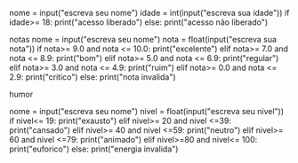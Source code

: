 nome = input("escreva seu nome")
idade = int(input("escreva sua idade"))
if idade>= 18:
    print("acesso liberado")
else:
    print("acesso não liberado")


notas
    nome = input("escreva seu nome")
nota = float(input("escreva sua nota"))
if nota>= 9.0 and nota <= 10.0: 
    print("excelente")
elif nota>= 7.0 and nota <= 8.9: 
    print("bom")
elif nota>= 5.0 and nota <= 6.9:
    print("regular")
elif nota>= 3.0 and nota <=  4.9:
    print("ruim")
elif nota>= 0.0 and nota <= 2.9:
    print("critico")
else:
    print("nota invalida")




humor 

nome = input("escreva seu nome")
nivel = float(input("escreva seu nivel"))
if nivel<= 19: 
    print("exausto")
elif nivel>= 20 and nivel <=39: 
    print("cansado")
elif nivel>=  40 and nivel <=59:
    print("neutro")
elif nivel>= 60 and nivel <=79:
    print("animado")
elif nivel>=80 and nivel<= 100:
    print("euforico")
else:
    print("energia invalida")

